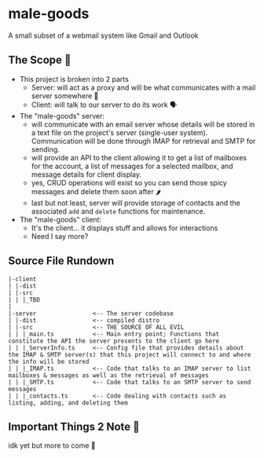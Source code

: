 # male-goods
A small subset of a webmail system like Gmail and Outlook

## The Scope 🔭
- This project is broken into 2 parts
  - Server: will act as a proxy and will be what communicates with a mail server somewhere 🤔
  - Client: will talk to our server to do its work 🗣️
- The "male-goods" server:
  - will communicate with an email server whose details will be stored in a text file on the project's server (single-user system). Communication will be done through IMAP for retrieval and SMTP for sending.
  - will provide an API to the client allowing it to get a list of mailboxes for the account, a list of messages for a selected mailbox, and message details for client display.
  - yes, CRUD operations will exist so you can send those spicy messages and delete them soon after 🌶️
  - last but not least, server will provide storage of contacts and the associated ```add``` and ```delete``` functions for maintenance.
- The "male-goods" client:
  - It's the client... it displays stuff and allows for interactions
  - Need I say more?

## Source File Rundown

```
|-client
| |-dist
| |-src
| | |_TBD
|
|-server                <-- The server codebase
| |-dist                <-- compiled distro
| |-src                 <-- THE SOURCE OF ALL EVIL
| | |_main.ts           <-- Main entry point; Functions that constitute the API the server presents to the client go here
| | |_ServerInfo.ts     <-- Config file that provides details about the IMAP & SMTP server(s) that this project will connect to and where the info will be stored
| | |_IMAP.ts           <-- Code that talks to an IMAP server to list mailboxes & messages as well as the retrieval of messages
| | |_SMTP.ts           <-- Code that talks to an SMTP server to send messages
| | |_contacts.ts       <-- Code dealing with contacts such as listing, adding, and deleting them
```
## Important Things 2 Note 📝
idk yet but more to come 💭